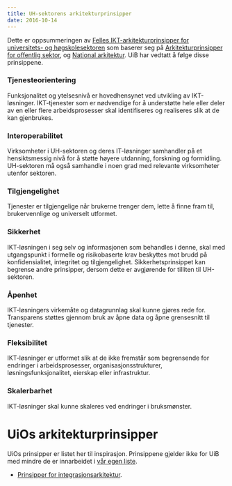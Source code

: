 ```yaml
---
title: UH-sektorens arkitekturprinsipper
date: 2016-10-14
---
```


Dette er oppsummeringen av [Felles IKT-arkitekturprinsipper for universitets- og høgskolesektoren](https://www.uninett.no/arkitektur) som baserer seg på [Arkitekturprinsipper for offentlig sektor](https://www.difi.no/artikkel/2016/01/overordnede-it-arkitekturprinsipper),
og [National arkitektur](https://www.difi.no/fagomrader-og-tjenester/digitalisering-og-samordning/nasjonal-arkitektur).
UiB har vedtatt å følge disse prinsippene.

### Tjenesteorientering

Funksjonalitet og ytelsesnivå er hovedhensynet ved utvikling av IKT-løsninger.
IKT-tjenester som er nødvendige for å understøtte hele eller deler av en eller
flere arbeidsprosesser skal identifiseres og realiseres slik at de kan
gjenbrukes.

### Interoperabilitet

Virksomheter i UH-sektoren og deres IT-løsninger samhandler på et
hensiktsmessig nivå for å støtte høyere utdanning, forskning og formidling.
UH-sektoren må også samhandle i noen grad med relevante virksomheter utenfor
sektoren.

### Tilgjengelighet

Tjenester er tilgjengelige når brukerne trenger dem, lette å finne fram til,
brukervennlige og universelt utformet.

### Sikkerhet

IKT-løsningen i seg selv og informasjonen som behandles i denne, skal med utgangspunkt i
formelle og risikobaserte krav beskyttes mot brudd på konfidensialitet, integritet og tilgjengelighet.
Sikkerhetsprinsippet kan begrense andre prinsipper, dersom dette er avgjørende for tilliten til UH-sektoren.

### Åpenhet

IKT-løsningers virkemåte og datagrunnlag skal kunne gjøres rede for.
Transparens støttes gjennom bruk av åpne data og åpne grensesnitt til
tjenester.

### Fleksibilitet

IKT-løsninger er utformet slik at de ikke fremstår som begrensende for
endringer i arbeidsprosesser, organisasjonsstrukturer, løsningsfunksjonalitet,
eierskap eller infrastruktur.

### Skalerbarhet

IKT-løsninger skal kunne skaleres ved endringer i bruksmønster.

# UiOs arkitekturprinsipper

UiOs prinsipper er listet her til inspirasjon.  Prinsippene gjelder ikke for UiB med mindre de er innarbeidet i [vår egen liste](../prinsipp/).

* [Prinsipper for integrasjonsarkitektur](http://www.uio.no/tjenester/it/sikkerhet/integrasjonsarkitektur/mer-om/vedtak/ia-prinsipper.html).

